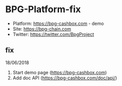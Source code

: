 # BPG-Platform-fix
- Platform: https://bpg-cashbox.com - demo
- Site: https://bpg-chain.com
- Twitter: https://twitter.com/BpgProject


## fix
18/06/2018
1) Start demo page (https://bpg-cashbox.com)
2) Add doc API (https://bpg-cashbox.com/doc/api/)
